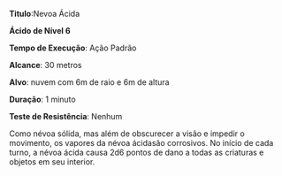 **Titulo**:Nevoa Ácida

**Ácido de Nível 6**

**Tempo de Execução**: Ação Padrão

**Alcance**: 30 metros

**Alvo**: nuvem com 6m de raio e 6m de altura

**Duração**: 1 minuto

**Teste de Resistência**: Nenhum

Como névoa sólida, mas além de obscurecer a visão e impedir o movimento, os vapores da névoa ácidasão corrosivos. No início de cada turno, a névoa ácida causa 2d6 pontos de dano a todas as criaturas e objetos em seu interior.
